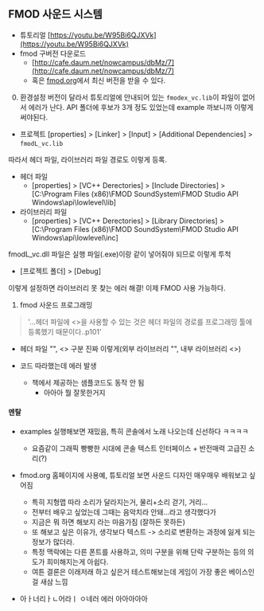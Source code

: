 ## FMOD 사운드 시스템

- 튜토리얼
[https://youtu.be/W95Bi6QJXVk](https://youtu.be/W95Bi6QJXVk)
- fmod 구버전 다운로드
  - [http://cafe.daum.net/nowcampus/dbMz/7](http://cafe.daum.net/nowcampus/dbMz/7)
  - 혹은 [fmod.org](https://www.fmod.com/)에서 최신 버전을 받을 수 있다.

00. 환경설정
버전이 달라서 튜토리얼에 안내되어 있는 `fmodex_vc.lib`이 파일이 없어서 에러가 난다.
API 폴더에 후보가 3개 정도 있었는데 example 까보니까 이렇게 써야된다.
- 프로젝트 [properties] > [Linker] > [Input] > [Additional Dependencies] > `fmodL_vc.lib`

따라서 헤더 파일, 라이브러리 파일 경로도 이렇게 등록.
- 헤더 파일
  - [properties] > [VC++ Derectories] > [Include Directories] > [C:\Program Files (x86)\FMOD SoundSystem\FMOD Studio API Windows\api\lowlevel\lib]
- 라이브러리 파일
  - [properties] > [VC++ Derectories] > [Library Directories] > [C:\Program Files (x86)\FMOD SoundSystem\FMOD Studio API Windows\api\lowlevel\inc]

fmodL_vc.dll 파일은 실행 파일(.exe)이랑 같이 넣어줘야 되므로 이렇게 투척
- [프로젝트 폴더] > [Debug]

이렇게 설정하면 라이브러리 못 찾는 에러 해결! 이제 FMOD 사용 가능하다.

01. fmod 사운드 프로그래밍
> '...헤더 파일에 <>을 사용할 수 있는 것은 헤더 파일의 경로를 프로그래밍 툴에 등록했기 때문이다..p101'
  - 헤더 파일 "", <> 구분 진짜 이렇게(외부 라이브러리 "", 내부 라이브러리 <>)

- 코드 따라했는데 에러 발생
  - 책에서 제공하는 샘플코드도 동작 안 됨
    - 아아아 뭘 잘못한거지



#### 멘탈
- examples 실행해보면 재밌음, 특히 콘솔에서 노래 나오는데 신선하다 ㅋㅋㅋㅋ
  - 요즘같이 그래픽 빵빵한 시대에 콘솔 텍스트 인터페이스 + 반전매력 고급진 소리(?)
- fmod.org 홈페이지에 사용예, 튜토리얼 보면 사운드 디자인 매우매우 배워보고 싶어짐
  - 특히 지형맵 따라 소리가 달라지는거, 물리+소리 걷기, 거리...
  - 전부터 배우고 싶었는데 그때는 음악치라 안돼...라고 생각했다가
  - 지금은 뭐 하면 해보지 라는 마음가짐 (잘하든 못하든)
  - 또 해보고 싶은 이유가, 생각보다 텍스트 -> 소리로 변환하는 과정에 잃게 되는 정보가 많더라.
  - 특정 맥락에는 다른 폰트를 사용하고, 의미 구분을 위해 단락 구분하는 등의 의도가 희미해지는게 아쉽다.
  - 여튼 결론은 이래저래 하고 싶은거 테스트해보는데 게임이 가장 좋은 베이스인걸 새삼 느낌

- 아ㅏ너리ㅏㄴ어라ㅣ ㅇ네러 에러 아아아아아 
